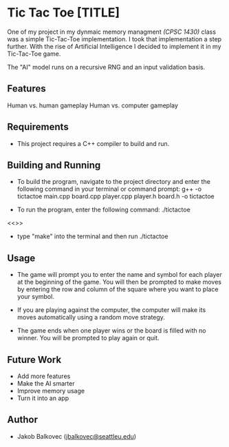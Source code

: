 # Tic Tac Toe [TITLE]

One of my project in my dynmaic memory managment *(CPSC 1430)* class was a simple Tic-Tac-Toe implementation. I took that implementation a step further. With the rise of Artificial Intelligence I decided to implement it in my Tic-Tac-Toe game.

The "AI" model runs on a recursive RNG and an input validation basis.

## Features

Human vs. human gameplay
Human vs. computer gameplay

## Requirements
* This project requires a C++ compiler to build and run.

## Building and Running
* To build the program, navigate to the project directory and enter the following command in your terminal or command prompt:   g++ -o tictactoe main.cpp board.cpp player.cpp player.h board.h -o tictactoe

* To run the program, enter the following command:    ./tictactoe

<<<OR>>>

* type "make" into the terminal and then run ./tictactoe

## Usage
* The game will prompt you to enter the name and symbol for each player at the beginning of the game. You will then be prompted to make moves by entering the row and column of the square where you want to place your symbol.

* If you are playing against the computer, the computer will make its moves automatically using a random move strategy.

* The game ends when one player wins or the board is filled with no winner. You will be prompted to play again or quit.

## Future Work
* Add more features
* Make the AI smarter
* Improve memory usage
* Turn it into an app

## Author
* Jakob Balkovec (jbalkovec@seattleu.edu)
